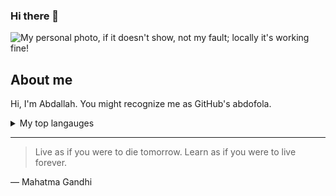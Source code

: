 ### Hi there 👋

<!--
**abdofola/abdofola** is a ✨ _special_ ✨ repository because its `README.md` (this file) appears on your GitHub profile.

Here are some ideas to get you started:

- 🔭 I’m currently working on ...
- 🌱 I’m currently learning ...
- 👯 I’m looking to collaborate on ...
- 🤔 I’m looking for help with ...
- 💬 Ask me about ...
- 📫 How to reach me: ...
- 😄 Pronouns: ...
- ⚡ Fun fact: ...
-->

<picture>
  <source media="(prefers-color-scheme: dark)" srcset="https://shorturl.at/apvNX">
  <source media="(prefers-color-scheme: light)" srcset="https://shorturl.at/apvNX">
  <img alt="My personal photo, if it doesn't show, not my fault; locally it's working fine!" src="https://shorturl.at/apvNX">
</picture>

## About me

Hi, I'm Abdallah. You might recognize me as GitHub's abdofola.

<details>
  <summary>My top langauges</summary>
  
  | Rank | Languages |
  |-----:|-----------|
  |     1| Javascript|
  |     2| Python    |
  |     3| C         |
</details>

---
> Live as if you were to die tomorrow. Learn as if you were to live forever.

— Mahatma Gandhi
